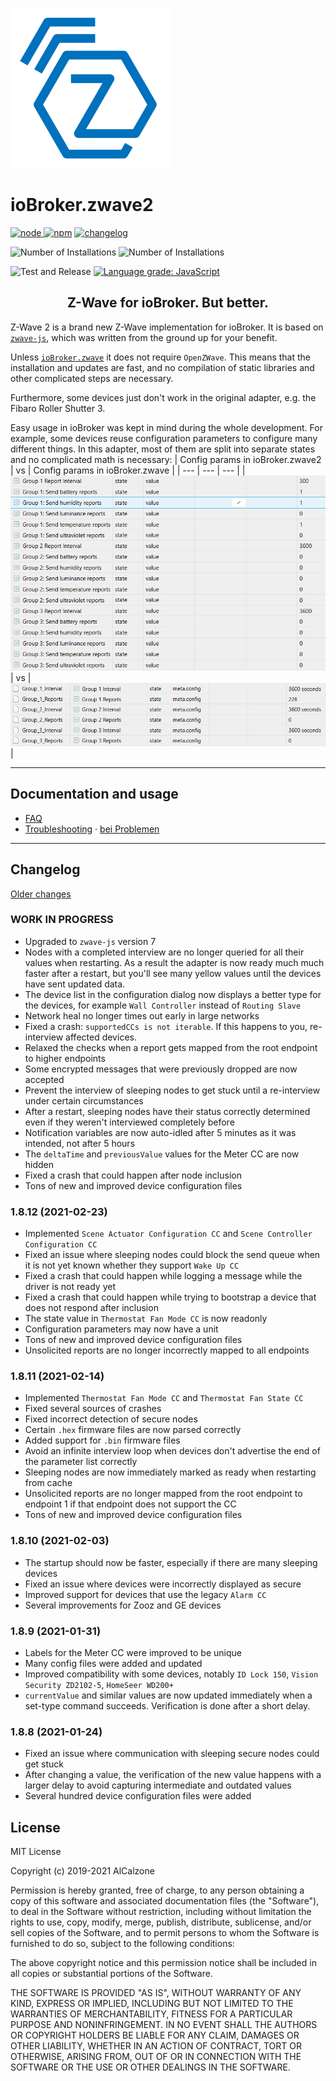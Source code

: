 ![Logo](admin/zwave2.svg)

# ioBroker.zwave2

[![node](https://img.shields.io/node/v/iobroker.zwave2.svg)
![npm](https://img.shields.io/npm/v/iobroker.zwave2.svg)](https://www.npmjs.com/package/iobroker.zwave2)
[![changelog](https://img.shields.io/badge/read-Changelog-informational)](CHANGELOG.md)

![Number of Installations](http://iobroker.live/badges/zwave2-installed.svg)
![Number of Installations](http://iobroker.live/badges/zwave2-stable.svg)

![Test and Release](https://github.com/AlCalzone/iobroker.zwave2/workflows/Test%20and%20Release/badge.svg)
[![Language grade: JavaScript](https://img.shields.io/lgtm/grade/javascript/g/AlCalzone/ioBroker.zwave2.svg?logo=lgtm&logoWidth=18)](https://lgtm.com/projects/g/AlCalzone/ioBroker.zwave2/context:javascript)

<h2 align="center">Z-Wave for ioBroker. But better.</h3>

Z-Wave 2 is a brand new Z-Wave implementation for ioBroker. It is based on [`zwave-js`](https://github.com/AlCalzone/node-zwave-js), which was written from the ground up for your benefit.

Unless [`ioBroker.zwave`](https://github.com/ioBroker/ioBroker.zwave/) it does not require `OpenZWave`. This means that the installation and updates are fast, and no compilation of static libraries and other complicated steps are necessary.

Furthermore, some devices just don't work in the original adapter, e.g. the Fibaro Roller Shutter 3.

Easy usage in ioBroker was kept in mind during the whole development. For example, some devices reuse configuration parameters to configure many different things. In this adapter, most of them are split into separate states and no complicated math is necessary:
| Config params in ioBroker.zwave2 | vs | Config params in ioBroker.zwave |
| --- | --- | --- |
| ![](docs/de/images/config-params.png) | vs | ![](docs/de/images/config-params-legacy.png) |

---

## Documentation and usage
* [FAQ](docs/en/FAQ.md)
* [Troubleshooting](docs/en/troubleshooting.md) · [bei Problemen](docs/de/bei-problemen.md)

---

## Changelog
[Older changes](CHANGELOG_OLD.md)
<!--
	Placeholder for next versions:
	### __WORK IN PROGRESS__
-->
### __WORK IN PROGRESS__
* Upgraded to `zwave-js` version 7
* Nodes with a completed interview are no longer queried for all their values when restarting. As a result the adapter is now ready much much faster after a restart, but you'll see many yellow values until the devices have sent updated data.
* The device list in the configuration dialog now displays a better type for the devices, for example `Wall Controller` instead of `Routing Slave`
* Network heal no longer times out early in large networks
* Fixed a crash: `supportedCCs is not iterable`. If this happens to you, re-interview affected devices.
* Relaxed the checks when a report gets mapped from the root endpoint to higher endpoints
* Some encrypted messages that were previously dropped are now accepted
* Prevent the interview of sleeping nodes to get stuck until a re-interview under certain circumstances
* After a restart, sleeping nodes have their status correctly determined even if they weren't interviewed completely before
* Notification variables are now auto-idled after 5 minutes as it was intended, not after 5 hours
* The `deltaTime` and `previousValue` values for the Meter CC are now hidden
* Fixed a crash that could happen after node inclusion
* Tons of new and improved device configuration files

### 1.8.12 (2021-02-23)
* Implemented `Scene Actuator Configuration CC` and `Scene Controller Configuration CC`
* Fixed an issue where sleeping nodes could block the send queue when it is not yet known whether they support `Wake Up CC`
* Fixed a crash that could happen while logging a message while the driver is not ready yet
* Fixed a crash that could happen while trying to bootstrap a device that does not respond after inclusion
* The state value in `Thermostat Fan Mode CC` is now readonly
* Configuration parameters may now have a unit
* Tons of new and improved device configuration files
* Unsolicited reports are no longer incorrectly mapped to all endpoints

### 1.8.11 (2021-02-14)
* Implemented `Thermostat Fan Mode CC` and `Thermostat Fan State CC`
* Fixed several sources of crashes
* Fixed incorrect detection of secure nodes
* Certain `.hex` firmware files are now parsed correctly
* Added support for `.bin` firmware files
* Avoid an infinite interview loop when devices don't advertise the end of the parameter list correctly
* Sleeping nodes are now immediately marked as ready when restarting from cache
* Unsolicited reports are no longer mapped from the root endpoint to endpoint 1 if that endpoint does not support the CC
* Tons of new and improved device configuration files

### 1.8.10 (2021-02-03)
* The startup should now be faster, especially if there are many sleeping devices
* Fixed an issue where devices were incorrectly displayed as secure
* Improved support for devices that use the legacy `Alarm CC`
* Several improvements for Zooz and GE devices

### 1.8.9 (2021-01-31)
* Labels for the Meter CC were improved to be unique
* Many config files were added and updated
* Improved compatibility with some devices, notably `ID Lock 150`, `Vision Security ZD2102-5`, `HomeSeer WD200+`
* `currentValue` and similar values are now updated immediately when a set-type command succeeds. Verification is done after a short delay.

### 1.8.8 (2021-01-24)
* Fixed an issue where communication with sleeping secure nodes could get stuck
* After changing a value, the verification of the new value happens with a larger delay to avoid capturing intermediate and outdated values
* Several hundred device configuration files were added

## License

MIT License

Copyright (c) 2019-2021 AlCalzone

Permission is hereby granted, free of charge, to any person obtaining a copy
of this software and associated documentation files (the "Software"), to deal
in the Software without restriction, including without limitation the rights
to use, copy, modify, merge, publish, distribute, sublicense, and/or sell
copies of the Software, and to permit persons to whom the Software is
furnished to do so, subject to the following conditions:

The above copyright notice and this permission notice shall be included in all
copies or substantial portions of the Software.

THE SOFTWARE IS PROVIDED "AS IS", WITHOUT WARRANTY OF ANY KIND, EXPRESS OR
IMPLIED, INCLUDING BUT NOT LIMITED TO THE WARRANTIES OF MERCHANTABILITY,
FITNESS FOR A PARTICULAR PURPOSE AND NONINFRINGEMENT. IN NO EVENT SHALL THE
AUTHORS OR COPYRIGHT HOLDERS BE LIABLE FOR ANY CLAIM, DAMAGES OR OTHER
LIABILITY, WHETHER IN AN ACTION OF CONTRACT, TORT OR OTHERWISE, ARISING FROM,
OUT OF OR IN CONNECTION WITH THE SOFTWARE OR THE USE OR OTHER DEALINGS IN THE
SOFTWARE.
